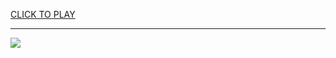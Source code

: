 
<a href="https://premium76.site?title=skool_games_unblocked&ref=13M">CLICK TO PLAY</a></h3>
<hr>

<a href="https://premium76.site?title=skool_games_unblocked&ref=13M"><img src="https://clearcache.store/games.png"></a>



